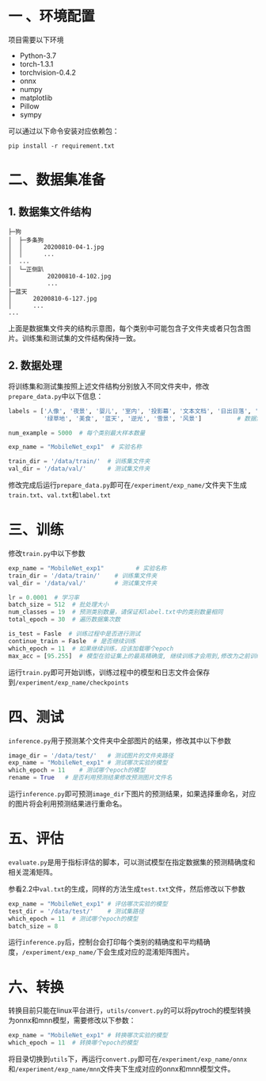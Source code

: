# 一 、环境配置

项目需要以下环境

- Python-3.7
- torch-1.3.1
- torchvision-0.4.2
- onnx
- numpy
- matplotlib
- Pillow
- sympy

可以通过以下命令安装对应依赖包：

```
pip install -r requirement.txt
```

# 二、数据集准备

## 1. 数据集文件结构

```
├─狗
│  ├─多条狗
│  │      20200810-04-1.jpg
│  │      ...
│  ...
│  └─正侧趴
│          20200810-4-102.jpg
│          ...
├─蓝天
│      20200810-6-127.jpg
│      ...
...
```

上面是数据集文件夹的结构示意图，每个类别中可能包含子文件夹或者只包含图片。训练集和测试集的文件结构保持一致。

## 2. 数据处理

将训练集和测试集按照上述文件结构分别放入不同文件夹中，修改`prepare_data.py`中以下信息：

```python
labels = ['人像', '夜景', '婴儿', '室内', '投影幕', '文本文档', '日出日落', '束光灯', '海滩', '焰火', '狗', '猫', '绿植',
          '绿草地', '美食', '蓝天', '逆光', '雪景', '风景']			# 数据集文件夹名

num_example = 5000  # 每个类别最大样本数量

exp_name = "MobileNet_exp1"  # 实验名称

train_dir = '/data/train/'	# 训练集文件夹
val_dir = '/data/val/'		# 测试集文件夹
```

修改完成后运行`prepare_data.py`即可在`/experiment/exp_name/`文件夹下生成`train.txt`、`val.txt`和`label.txt`

# 三、训练

修改`train.py`中以下参数

```python
exp_name = "MobileNet_exp1"			# 实验名称
train_dir = '/data/train/'    # 训练集文件夹
val_dir = '/data/val/'        # 测试集文件夹

lr = 0.0001  # 学习率
batch_size = 512  # 批处理大小
num_classes = 19  # 预测类别数量，请保证和label.txt中的类别数量相同
total_epoch = 30  # 遍历数据集次数

is_test = Fasle  # 训练过程中是否进行测试
continue_train = Fasle  # 是否继续训练
which_epoch = 11  # 如果继续训练，应该加载哪个epoch
max_acc = [95.255]  # 模型在验证集上的最高精确度, 继续训练才会用到,修改为之前训练的最高精确度，模型只保留大于90%以上的最佳模型。
```

运行`train.py`即可开始训练，训练过程中的模型和日志文件会保存到`/experiment/exp_name/checkpoints`

# 四、测试

`inference.py`用于预测某个文件夹中全部图片的结果，修改其中以下参数

```python
image_dir = '/data/test/'	# 测试图片的文件夹路径
exp_name = "MobileNet_exp1"	# 测试哪次实验的模型
which_epoch = 11  	# 测试哪个epoch的模型
rename = True	# 是否利用预测结果修改预测图片文件名
```

运行`inference.py`即可预测`image_dir`下图片的预测结果，如果选择重命名，对应的图片将会利用预测结果进行重命名。

# 五、评估

`evaluate.py`是用于指标评估的脚本，可以测试模型在指定数据集的预测精确度和相关混淆矩阵。

参看2.2中`val.txt`的生成，同样的方法生成`test.txt`文件，然后修改以下参数

```python
exp_name = "MobileNet_exp1"	# 评估哪次实验的模型
test_dir = '/data/test/'	# 测试集路径
which_epoch = 11  # 测试哪个epoch的模型
batch_size = 8
```

运行`inference.py`后，控制台会打印每个类别的精确度和平均精确度，`/experiment/exp_name/`下会生成对应的混淆矩阵图片。

# 六、转换

转换目前只能在linux平台进行，`utils/convert.py`的可以将pytroch的模型转换为onnx和mnn模型，需要修改以下参数：

```python
exp_name = "MobileNet_exp1"	# 转换哪次实验的模型
which_epoch = 11  # 转换哪个epoch的模型
```

将目录切换到`utils`下，再运行`convert.py`即可在`/experiment/exp_name/onnx`和`/experiment/exp_name/mnn`文件夹下生成对应的onnx和mnn模型文件。
